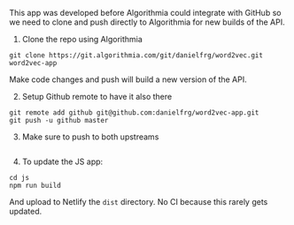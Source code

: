 This app was developed before Algorithmia could integrate with GitHub
so we need to clone and push directly to Algorithmia for new builds of the API.

1. Clone the repo using Algorithmia

```
git clone https://git.algorithmia.com/git/danielfrg/word2vec.git word2vec-app
```

Make code changes and push will build a new version of the API.

2. Setup Github remote to have it also there

```
git remote add github git@github.com:danielfrg/word2vec-app.git
git push -u github master
```

3. Make sure to push to both upstreams

```
```

4. To update the JS app:

```
cd js
npm run build
```

And upload to Netlify the `dist` directory. No CI because this rarely gets updated.
